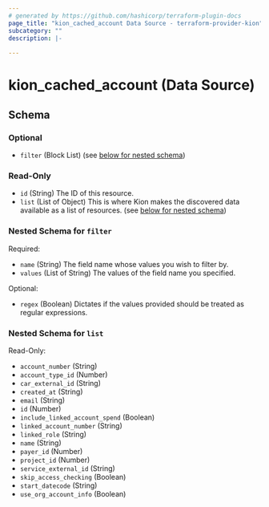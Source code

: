 ```yaml
---
# generated by https://github.com/hashicorp/terraform-plugin-docs
page_title: "kion_cached_account Data Source - terraform-provider-kion"
subcategory: ""
description: |-
  
---
```


# kion_cached_account (Data Source)





<!-- schema generated by tfplugindocs -->
## Schema

### Optional

- `filter` (Block List) (see [below for nested schema](#nestedblock--filter))

### Read-Only

- `id` (String) The ID of this resource.
- `list` (List of Object) This is where Kion makes the discovered data available as a list of resources. (see [below for nested schema](#nestedatt--list))

<a id="nestedblock--filter"></a>
### Nested Schema for `filter`

Required:

- `name` (String) The field name whose values you wish to filter by.
- `values` (List of String) The values of the field name you specified.

Optional:

- `regex` (Boolean) Dictates if the values provided should be treated as regular expressions.


<a id="nestedatt--list"></a>
### Nested Schema for `list`

Read-Only:

- `account_number` (String)
- `account_type_id` (Number)
- `car_external_id` (String)
- `created_at` (String)
- `email` (String)
- `id` (Number)
- `include_linked_account_spend` (Boolean)
- `linked_account_number` (String)
- `linked_role` (String)
- `name` (String)
- `payer_id` (Number)
- `project_id` (Number)
- `service_external_id` (String)
- `skip_access_checking` (Boolean)
- `start_datecode` (String)
- `use_org_account_info` (Boolean)
